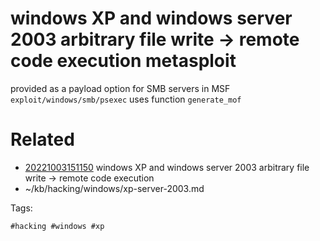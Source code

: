 # windows XP and windows server 2003 arbitrary file write -> remote code execution metasploit
provided as a payload option for SMB servers in MSF `exploit/windows/smb/psexec`
uses function `generate_mof`

# Related

- [20221003151150](/zet/20221003151150/README.md) windows XP and windows server 2003 arbitrary file write -> remote code execution
- ~/kb/hacking/windows/xp-server-2003.md

Tags:

    #hacking #windows #xp 
